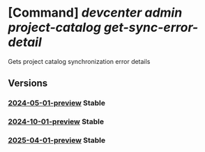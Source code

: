 # [Command] _devcenter admin project-catalog get-sync-error-detail_

Gets project catalog synchronization error details

## Versions

### [2024-05-01-preview](/Resources/mgmt-plane/L3N1YnNjcmlwdGlvbnMve30vcmVzb3VyY2Vncm91cHMve30vcHJvdmlkZXJzL21pY3Jvc29mdC5kZXZjZW50ZXIvcHJvamVjdHMve30vY2F0YWxvZ3Mve30vZ2V0c3luY2Vycm9yZGV0YWlscw==/2024-05-01-preview.xml) **Stable**

<!-- mgmt-plane /subscriptions/{}/resourcegroups/{}/providers/microsoft.devcenter/projects/{}/catalogs/{}/getsyncerrordetails 2024-05-01-preview -->

### [2024-10-01-preview](/Resources/mgmt-plane/L3N1YnNjcmlwdGlvbnMve30vcmVzb3VyY2Vncm91cHMve30vcHJvdmlkZXJzL21pY3Jvc29mdC5kZXZjZW50ZXIvcHJvamVjdHMve30vY2F0YWxvZ3Mve30vZ2V0c3luY2Vycm9yZGV0YWlscw==/2024-10-01-preview.xml) **Stable**

<!-- mgmt-plane /subscriptions/{}/resourcegroups/{}/providers/microsoft.devcenter/projects/{}/catalogs/{}/getsyncerrordetails 2024-10-01-preview -->

### [2025-04-01-preview](/Resources/mgmt-plane/L3N1YnNjcmlwdGlvbnMve30vcmVzb3VyY2Vncm91cHMve30vcHJvdmlkZXJzL21pY3Jvc29mdC5kZXZjZW50ZXIvcHJvamVjdHMve30vY2F0YWxvZ3Mve30vZ2V0c3luY2Vycm9yZGV0YWlscw==/2025-04-01-preview.xml) **Stable**

<!-- mgmt-plane /subscriptions/{}/resourcegroups/{}/providers/microsoft.devcenter/projects/{}/catalogs/{}/getsyncerrordetails 2025-04-01-preview -->
